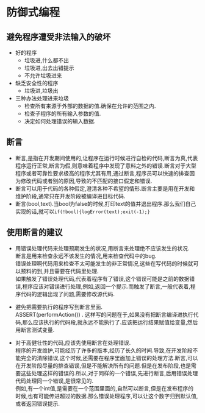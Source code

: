 # 防御式编程  

## 避免程序遭受非法输入的破坏
* 好的程序
	* 垃圾进,什么都不出
	* 垃圾进,出去出错提示
	* 不允许垃圾进来
* 缺乏安全性的程序
	* 垃圾进,垃圾出
* 三种办法处理进来垃圾
	* 检查所有来源于外部的数据的值.确保在允许的范围之内.
	* 检查子程序的所有输入参数的值.
	* 决定如何处理错误的输入数据.

## 断言
* 断言,是指在开发期间使用的,让程序在运行时候进行自检的代码,断言为真,代表程序运行正常,断言为假,则意味着程序中发现了意料之外的错误.断言对于大型程序或者可靠性要求极高的程序尤其有用,通过断言,程序员可以快速的排查因为修改代码或者别的原因,导致的不匹配的接口假定和错误.  
* 断言可以用于代码的各种假定,澄清各种不希望的情形.断言主要是用在开发和维护阶段,通常只在开发阶段被编译进目标代码.
* 断言(bool,text).当bool为false的时候,打印text的值并退出程序.那么我们自己实现的话,就可以`if(!bool){logError(text);exit(-1);}`   

## 使用断言的建议  
* 用错误处理代码来处理预期发生的状况,用断言来处理绝不应该发生的状况.  
	断言是用来检查永远不该发生的情况,用来检查代码中的bug.  
	错误处理啊代码用来检查不太可能发生的非正常情况,这些在写代码的时候就可以预料的到,并且需要在代码里处理.  
	如果触发了错误处理代码,代表着程序有了错误,这个错误可能是之前的数据错误,程序应该对错误进行处理,例如,返回一个提示.而触发了断言,一般代表着,程序代码的逻辑出现了问题,需要修改源代码.   
	
* 避免把需要执行的程序写到断言里面.  
	ASSERT(performAction()) . 这样写的问题在于,如果没有把断言编译进执行代码,那么应该执行的代码段,就永远不能执行了.应该把运行结果赋值给变量,然后用断言测试变量.  
	
* 对于高健壮性的代码,应该先使用断言在处理错误.  
	程序的开发维护,可能经历了许多的版本,经历了长久的时间.导致,在开发阶段不能完全的清除错误,这个时候,还需要在程序里面加上错误的处理方法.断言,可以在开发阶段尽量的排查错误,但是不能解决所有的问题.但是在发布阶段,也是需要这些处理这样的错误的.所以,对于同样的一个错误,先进行断言,后用错误处理代码处理同一个错误,是很常见的.  
	例如,有一个int值,是需要在一个范围里面的,自然可以断言,但是在发布程序的时候,也有可能传进超过的数据.那么错误处理程序,可以让这个数字归到默认值,或者返回错误提示.
	
	